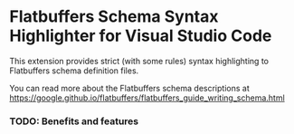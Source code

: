 # Flatbuffers Schema Syntax Highlighter for Visual Studio Code

This extension provides strict (with some rules) syntax highlighting to Flatbuffers schema definition files.

You can read more about the Flatbuffers schema descriptions at https://google.github.io/flatbuffers/flatbuffers_guide_writing_schema.html

### TODO: Benefits and features
